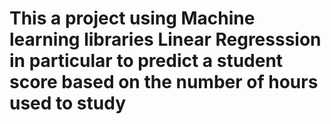 # This a project using Machine learning libraries Linear Regresssion in particular to predict a student score based on the number of hours used to study
